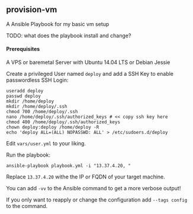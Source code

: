 ## provision-vm
A Ansible Playbook for my basic vm setup

TODO: what does the playbook install and change?
#### Prerequisites
A VPS or baremetal Server with Ubuntu 14.04 LTS or Debian Jessie

Create a privileged User named `deploy` and add a SSH Key to enable passwordless SSH Login:

```
useradd deploy
passwd deploy
mkdir /home/deploy
mkdir /home/deploy/.ssh
chmod 700 /home/deploy/.ssh
nano /home/deploy/.ssh/authorized_keys # << copy ssh key here
chmod 400 /home/deploy/.ssh/authorized_keys
chown deploy:deploy /home/deploy -R
echo 'deploy ALL=(ALL) NOPASSWD: ALL' > /etc/sudoers.d/deploy
```

Edit `vars/user.yml` to your liking.

Run the playbook:

```ansible-playbook playbook.yml -i "13.37.4.20, "```

Replace `13.37.4.20` withe the IP or FQDN of your target machine.

You can add `-vv` to the Ansible command to get a more verbose output!

If you only want to reapply or change the configuration add `--tags config` to the command.
